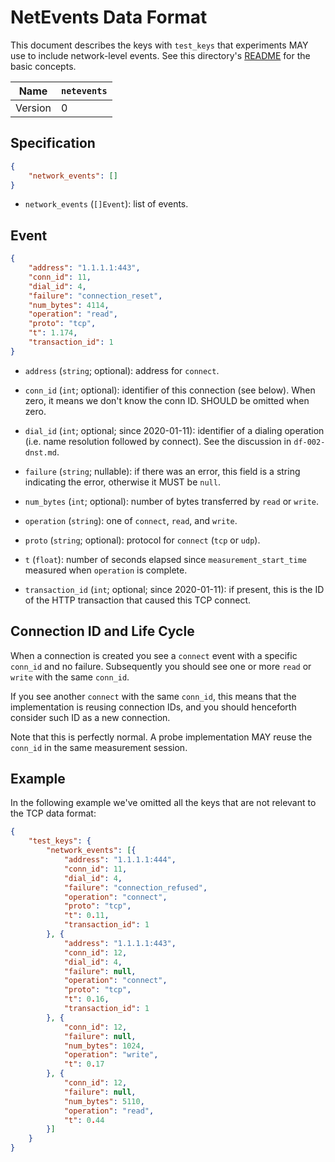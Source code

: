 # NetEvents Data Format

This document describes the keys with `test_keys` that experiments
MAY use to include network-level events. See this directory's
[README](README.md) for the basic concepts.

| Name       | `netevents` |
|------------|-------------|
| Version    | 0           |

## Specification

```JSON
{
    "network_events": []
}
```

- `network_events` (`[]Event`): list of events.

## Event

```JSON
{
    "address": "1.1.1.1:443",
    "conn_id": 11,
    "dial_id": 4,
    "failure": "connection_reset",
    "num_bytes": 4114,
    "operation": "read",
    "proto": "tcp",
    "t": 1.174,
    "transaction_id": 1
}
```

- `address` (`string`; optional): address for `connect`.

- `conn_id` (`int`; optional): identifier of this connection (see below). When
zero, it means we don't know the conn ID. SHOULD be omitted when zero.

- `dial_id` (`int`; optional; since 2020-01-11): identifier of a dialing
operation (i.e. name resolution followed by connect). See the
discussion in `df-002-dnst.md`.

- `failure` (`string`; nullable): if there was an error, this field is
a string indicating the error, otherwise it MUST be `null`.

- `num_bytes` (`int`; optional): number of bytes transferred by
`read` or `write`.

- `operation` (`string`): one of `connect`, `read`, and `write`.

- `proto` (`string`; optional): protocol for `connect` (`tcp` or `udp`).

- `t` (`float`): number of seconds elapsed since `measurement_start_time`
measured when `operation` is complete.

- `transaction_id` (`int`; optional; since 2020-01-11): if present, this is the
ID of the HTTP transaction that caused this TCP connect.

## Connection ID and Life Cycle

When a connection is created you see a `connect` event with a
specific `conn_id` and no failure. Subsequently you should see
one or more `read` or `write` with the same `conn_id`.

If you see another `connect` with the same `conn_id`, this means
that the implementation is reusing connection IDs, and you should
henceforth consider such ID as a new connection.

Note that this is perfectly normal. A probe implementation
MAY reuse the `conn_id` in the same measurement session.

## Example

In the following example we've omitted all the keys that are
not relevant to the TCP data format:

```JSON
{
    "test_keys": {
        "network_events": [{
            "address": "1.1.1.1:444",
            "conn_id": 11,
            "dial_id": 4,
            "failure": "connection_refused",
            "operation": "connect",
            "proto": "tcp",
            "t": 0.11,
            "transaction_id": 1
        }, {
            "address": "1.1.1.1:443",
            "conn_id": 12,
            "dial_id": 4,
            "failure": null,
            "operation": "connect",
            "proto": "tcp",
            "t": 0.16,
            "transaction_id": 1
        }, {
            "conn_id": 12,
            "failure": null,
            "num_bytes": 1024,
            "operation": "write",
            "t": 0.17
        }, {
            "conn_id": 12,
            "failure": null,
            "num_bytes": 5110,
            "operation": "read",
            "t": 0.44
        }]
    }
}
```
